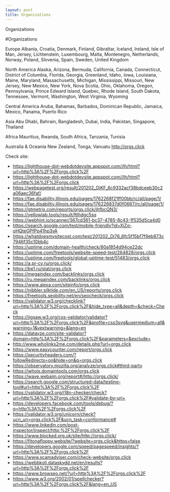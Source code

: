 ```yaml
---
layout: post
title: Organizations
---
```


Organizations

#Organizations

Europe
Albania, Croatia, Denmark, Finland, Gibraltar, Iceland, Ireland, Isle of Man, Jersey, Lichtenstein, Luxembourg, Malta, Montenegro, Netherlands, Norway, Poland, Slovenia, Spain, Sweden, United Kingdom

North America
Alaska, Arizona, Bermuda, California, Canada, Connecticut, District of Columbia, Florida, Georgia, Greenland, Idaho, Iowa, Louisiana, Maine, Maryland, Massachusetts, Michigan, Mississippi, Missouri, New Jersey, New Mexico, New York, Nova Scotia, Ohio, Oklahoma, Oregon, Pennsylvania, Prince Edward Island, Quebec, Rhode Island, South Dakota, Tennessee, Vermont, Washington, West Virginia, Wyoming

Central America
Aruba, Bahamas, Barbados, Dominican Republic, Jamaica, Mexico, Panama, Puerto Rico

Asia
Abu Dhabi, Bahrain, Bangladesh, Dubai, India, Pakistan, Singapore, Thailand

Africa
Mauritius, Rwanda, South Africa, Tanzania, Tunisia

Australia & Oceania
New Zealand, Tonga, Vanuatu
<http://orgs.click>

Check site:
* <https://lighthouse-dot-webdotdevsite.appspot.com//lh/html?url=http%3A%2F%2Forgs.click%2F>
* <https://lighthouse-dot-webdotdevsite.appspot.com//lh/html?url=http%3A%2F%2Forgs.click>
* <https://webpagetest.org/result/201202_DiKF_6c9332acf38bdceeb30c2a06aec36faf/>
* <https://fae.disability.illinois.edu/pages/1762268f21ff00bb/rc/all/page/1/>
* <https://fae.disability.illinois.edu/pages/176226837d0f0667/rc/all/page/1/>
* <https://gtmetrix.com/reports/orgs.click/ihfbcQN3/>
* <https://yellowlab.tools/result/ftlhdgc5sq>
* <https://webhint.io/scanner/367cd381-bc37-4785-8c43-1f535d5ca4d0>
* <https://search.google.com/test/mobile-friendly?id=XiZq-oHQteGPfPp41hp3vA>
* <https://whatdoesmysitecost.com/test/201202_Di76_6fc5f15bf7f9eb873c7946f35c10bb4c>
* <https://uptime.com/domain-health/check/80a1854d94ce22dc>
* <https://uptime.com/freetools/website-speed-test/264828/orgs.click>
* <https://uptime.com/freetools/global-uptime-test/51483/orgs.click>
* <https://a.pr-cy.ru/orgs.click/>
* <https://be1.ru/stat/orgs.click>
* <https://megaindex.com/backlinks/orgs.click>
* <https://ru.megaindex.com/backlinks/orgs.click>
* <https://www.alexa.com/siteinfo/orgs.click>
* <https://nibbler.silktide.com/en_US/reports/orgs.click>
* <https://freetools.seobility.net/en/seocheck/orgs.click>
* <https://validator.w3.org/checklink?uri=http%3A%2F%2Forgs.click%2F&hide_type=all&depth=&check=Check>
* <https://jigsaw.w3.org/css-validator/validator?uri=http%3A%2F%2Forgs.click%2F&profile=css3svg&usermedium=all&warning=1&vextwarning=&lang=en>
* <https://datayze.com/site-validator?domain=http%3A%2F%2Forgs.click%2F&parameters=&exclude=>
* <http://www.wholinks2me.com/details.php?url=orgs.click>
* <https://www.easycounter.com/report/orgs.click>
* <https://securityheaders.com/?followRedirects=on&hide=on&q=orgs.click>
* <https://observatory.mozilla.org/analyze/orgs.click#third-party>
* <https://whois.domaintools.com/orgs.click>
* <https://wave.webaim.org/report#/http://orgs.click/>
* <https://search.google.com/structured-data/testing-tool#url=http%3A%2F%2Forgs.click%2F>
* <https://validator.w3.org/i18n-checker/check?uri=http%3A%2F%2Forgs.click%2F#validate-by-uri+>
* <https://developers.facebook.com/tools/debug/?q=http%3A%2F%2Forgs.click%2F>
* <https://validator.w3.org/unicorn/check?ucn_uri=orgs.click%2F&ucn_task=conformance#>
* <https://www.linkedin.com/post-inspector/inspect/http:%2F%2Forgs.click%2F>
* <https://www.blocked.org.uk/site/http://orgs.click/>
* <https://fitonafloppy.website/?website=orgs.click&https=false>
* <https://developers.google.com/speed/pagespeed/insights/?url=http%3A%2F%2Forgs.click%2F>
* <https://www.scamadviser.com/check-website/orgs.click>
* <https://webbkoll.dataskydd.net/en/results?url=http%3A%2F%2Forgs.click%2F>
* <https://www.browseo.net/?url=http%3A%2F%2Forgs.click%2F>
* <https://www.w3.org/2002/01/spellchecker?uri=http%3A%2F%2Forgs.click%2F&lang=en_US>
